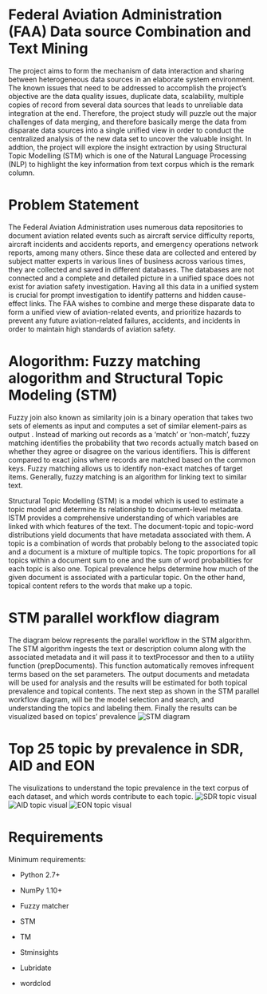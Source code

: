 # Federal Aviation Administration (FAA) Data source Combination and Text Mining
The project aims to form the mechanism of data interaction and sharing between heterogeneous data sources in an elaborate system environment. The known issues that need to be addressed to accomplish the project’s objective are the data quality issues, duplicate data, scalability, multiple copies of record from several data sources that leads to unreliable data integration at the end. Therefore, the project study will puzzle out the major challenges of data merging, and therefore basically merge the data from disparate data sources into a single unified view in order to conduct the centralized analysis of the new data set to uncover the valuable insight. In addtion, the project will explore the insight extraction by using Structural Topic Modelling (STM) which is one of the Natural Language Processing (NLP) to highlight the key information from text corpus which is the remark column. 

# Problem Statement 
The Federal Aviation Administration uses numerous data repositories to document aviation related events such as aircraft service difficulty reports, aircraft incidents and accidents reports, and emergency operations network reports, among many others. Since these data are collected and entered by subject matter experts in various lines of business across various times, they are collected and saved in different databases. The databases are not connected and a complete and detailed picture in a unified space does not exist for aviation safety investigation. Having all this data in a unified system is crucial for prompt investigation to identify patterns and hidden cause-effect links. The FAA wishes to combine and merge these disparate data to form a unified view of aviation-related events, and prioritize hazards to prevent any future aviation-related failures, accidents, and incidents in order to maintain high standards of aviation safety.

# Alogorithm: Fuzzy matching alogorithm and Structural Topic Modeling (STM) 
Fuzzy join also known as  similarity join is a binary operation that takes two sets of elements as input and computes a set of similar element-pairs as output . Instead of marking out records as a ‘match’ or ‘non-match’, fuzzy matching identifies the probability that two records actually match based on whether they agree or disagree on the various identifiers. This is different compared to exact joins where records are matched based on the common keys. Fuzzy matching allows us to identify non-exact matches of target items. Generally, fuzzy matching is an algorithm for linking text to similar text.

Structural Topic Modelling (STM) is a model which is used to estimate a topic model and determine its relationship to document-level metadata. ISTM provides a comprehensive understanding of which variables are linked with which features of the text. The document-topic and topic-word distributions yield documents that have metadata associated with them. A topic is a combination of words that probably belong to the associated topic and a document is a mixture of multiple topics. The topic proportions for all topics within a document sum to one and the sum of word probabilities for each topic is also one. Topical prevalence helps determine how much of the given document is associated with a particular topic. On the other hand, topical content refers to the words that make up a topic.

# STM parallel workflow diagram
The diagram below represents the parallel workflow in the STM algorithm. The STM algorithm ingests the text or description column along with the associated metadata and it will pass it to textProcessor and then to a utility function (prepDocuments). This function automatically removes infrequent terms based on the set parameters. The output documents and metadata will be used for analysis and the results will be estimated for both topical prevalence and topical contents. The next step as shown in the STM parallel workflow diagram, will be the model selection and search, and understanding the topics and labeling them. Finally the results can be visualized based on topics’ prevalence
![STM diagram](https://user-images.githubusercontent.com/61568065/116450855-cbb9a980-a829-11eb-98da-c36dd07dd2f2.PNG)

# Top 25 topic by prevalence in SDR, AID and EON
The visulizations to understand the topic prevalence in the text corpus of each dataset, and which words contribute to each topic.
![SDR topic visual](https://user-images.githubusercontent.com/61568065/116598190-8a420080-a8f4-11eb-9f8b-e992ebf47aa6.png)
![AID topic visual](https://user-images.githubusercontent.com/61568065/116598198-8c0bc400-a8f4-11eb-9d17-bcb6cca97102.png)
![EON topic visual](https://user-images.githubusercontent.com/61568065/116598208-8dd58780-a8f4-11eb-95ed-6eb23b17ff08.png)


# Requirements
Minimum requirements:

* Python 2.7+
* NumPy 1.10+
* Fuzzy matcher

* STM
* TM
* Stminsights
* Lubridate
* wordclod



